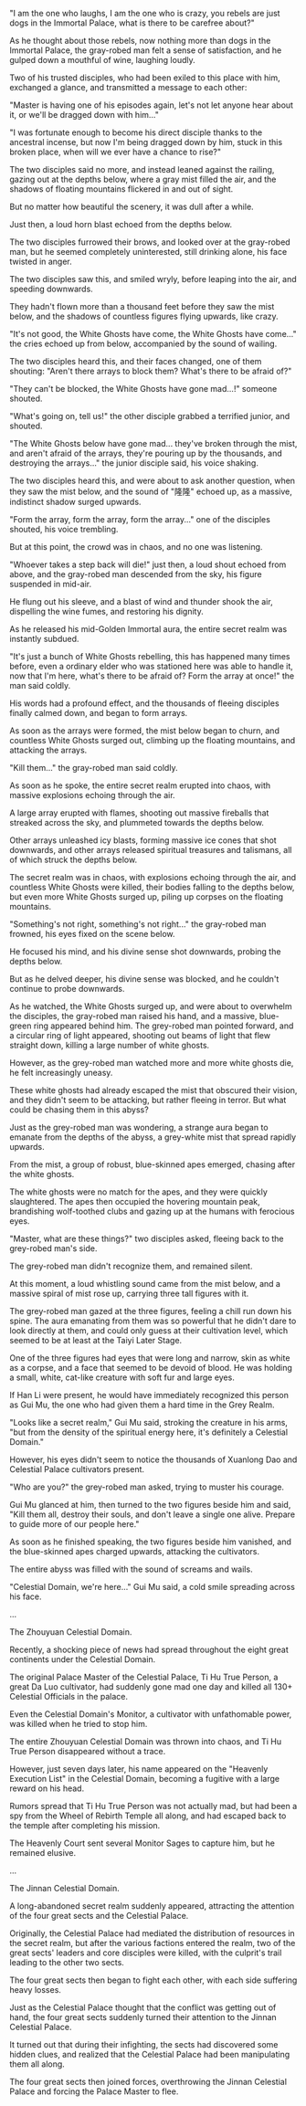 "I am the one who laughs, I am the one who is crazy, you rebels are just dogs in the Immortal Palace, what is there to be carefree about?"

As he thought about those rebels, now nothing more than dogs in the Immortal Palace, the gray-robed man felt a sense of satisfaction, and he gulped down a mouthful of wine, laughing loudly.

Two of his trusted disciples, who had been exiled to this place with him, exchanged a glance, and transmitted a message to each other:

"Master is having one of his episodes again, let's not let anyone hear about it, or we'll be dragged down with him..."

"I was fortunate enough to become his direct disciple thanks to the ancestral incense, but now I'm being dragged down by him, stuck in this broken place, when will we ever have a chance to rise?"

The two disciples said no more, and instead leaned against the railing, gazing out at the depths below, where a gray mist filled the air, and the shadows of floating mountains flickered in and out of sight.

But no matter how beautiful the scenery, it was dull after a while.

Just then, a loud horn blast echoed from the depths below.

The two disciples furrowed their brows, and looked over at the gray-robed man, but he seemed completely uninterested, still drinking alone, his face twisted in anger.

The two disciples saw this, and smiled wryly, before leaping into the air, and speeding downwards.

They hadn't flown more than a thousand feet before they saw the mist below, and the shadows of countless figures flying upwards, like crazy.

"It's not good, the White Ghosts have come, the White Ghosts have come..." the cries echoed up from below, accompanied by the sound of wailing.

The two disciples heard this, and their faces changed, one of them shouting: "Aren't there arrays to block them? What's there to be afraid of?"

"They can't be blocked, the White Ghosts have gone mad...!" someone shouted.

"What's going on, tell us!" the other disciple grabbed a terrified junior, and shouted.

"The White Ghosts below have gone mad... they've broken through the mist, and aren't afraid of the arrays, they're pouring up by the thousands, and destroying the arrays..." the junior disciple said, his voice shaking.

The two disciples heard this, and were about to ask another question, when they saw the mist below, and the sound of "隆隆" echoed up, as a massive, indistinct shadow surged upwards.

"Form the array, form the array, form the array..." one of the disciples shouted, his voice trembling.

But at this point, the crowd was in chaos, and no one was listening.

"Whoever takes a step back will die!" just then, a loud shout echoed from above, and the gray-robed man descended from the sky, his figure suspended in mid-air.

He flung out his sleeve, and a blast of wind and thunder shook the air, dispelling the wine fumes, and restoring his dignity.

As he released his mid-Golden Immortal aura, the entire secret realm was instantly subdued.

"It's just a bunch of White Ghosts rebelling, this has happened many times before, even a ordinary elder who was stationed here was able to handle it, now that I'm here, what's there to be afraid of? Form the array at once!" the man said coldly.

His words had a profound effect, and the thousands of fleeing disciples finally calmed down, and began to form arrays.

As soon as the arrays were formed, the mist below began to churn, and countless White Ghosts surged out, climbing up the floating mountains, and attacking the arrays.

"Kill them..." the gray-robed man said coldly.

As soon as he spoke, the entire secret realm erupted into chaos, with massive explosions echoing through the air.

A large array erupted with flames, shooting out massive fireballs that streaked across the sky, and plummeted towards the depths below.

Other arrays unleashed icy blasts, forming massive ice cones that shot downwards, and other arrays released spiritual treasures and talismans, all of which struck the depths below.

The secret realm was in chaos, with explosions echoing through the air, and countless White Ghosts were killed, their bodies falling to the depths below, but even more White Ghosts surged up, piling up corpses on the floating mountains.

"Something's not right, something's not right..." the gray-robed man frowned, his eyes fixed on the scene below.

He focused his mind, and his divine sense shot downwards, probing the depths below.

But as he delved deeper, his divine sense was blocked, and he couldn't continue to probe downwards.

As he watched, the White Ghosts surged up, and were about to overwhelm the disciples, the gray-robed man raised his hand, and a massive, blue-green ring appeared behind him.
The grey-robed man pointed forward, and a circular ring of light appeared, shooting out beams of light that flew straight down, killing a large number of white ghosts.

However, as the grey-robed man watched more and more white ghosts die, he felt increasingly uneasy.

These white ghosts had already escaped the mist that obscured their vision, and they didn't seem to be attacking, but rather fleeing in terror. But what could be chasing them in this abyss?

Just as the grey-robed man was wondering, a strange aura began to emanate from the depths of the abyss, a grey-white mist that spread rapidly upwards.

From the mist, a group of robust, blue-skinned apes emerged, chasing after the white ghosts.

The white ghosts were no match for the apes, and they were quickly slaughtered. The apes then occupied the hovering mountain peak, brandishing wolf-toothed clubs and gazing up at the humans with ferocious eyes.

"Master, what are these things?" two disciples asked, fleeing back to the grey-robed man's side.

The grey-robed man didn't recognize them, and remained silent.

At this moment, a loud whistling sound came from the mist below, and a massive spiral of mist rose up, carrying three tall figures with it.

The grey-robed man gazed at the three figures, feeling a chill run down his spine. The aura emanating from them was so powerful that he didn't dare to look directly at them, and could only guess at their cultivation level, which seemed to be at least at the Taiyi Later Stage.

One of the three figures had eyes that were long and narrow, skin as white as a corpse, and a face that seemed to be devoid of blood. He was holding a small, white, cat-like creature with soft fur and large eyes.

If Han Li were present, he would have immediately recognized this person as Gui Mu, the one who had given them a hard time in the Grey Realm.

"Looks like a secret realm," Gui Mu said, stroking the creature in his arms, "but from the density of the spiritual energy here, it's definitely a Celestial Domain."

However, his eyes didn't seem to notice the thousands of Xuanlong Dao and Celestial Palace cultivators present.

"Who are you?" the grey-robed man asked, trying to muster his courage.

Gui Mu glanced at him, then turned to the two figures beside him and said, "Kill them all, destroy their souls, and don't leave a single one alive. Prepare to guide more of our people here."

As soon as he finished speaking, the two figures beside him vanished, and the blue-skinned apes charged upwards, attacking the cultivators.

The entire abyss was filled with the sound of screams and wails.

"Celestial Domain, we're here..." Gui Mu said, a cold smile spreading across his face.

...

The Zhouyuan Celestial Domain.

Recently, a shocking piece of news had spread throughout the eight great continents under the Celestial Domain.

The original Palace Master of the Celestial Palace, Ti Hu True Person, a great Da Luo cultivator, had suddenly gone mad one day and killed all 130+ Celestial Officials in the palace.

Even the Celestial Domain's Monitor, a cultivator with unfathomable power, was killed when he tried to stop him.

The entire Zhouyuan Celestial Domain was thrown into chaos, and Ti Hu True Person disappeared without a trace.

However, just seven days later, his name appeared on the "Heavenly Execution List" in the Celestial Domain, becoming a fugitive with a large reward on his head.

Rumors spread that Ti Hu True Person was not actually mad, but had been a spy from the Wheel of Rebirth Temple all along, and had escaped back to the temple after completing his mission.

The Heavenly Court sent several Monitor Sages to capture him, but he remained elusive.

...

The Jinnan Celestial Domain.

A long-abandoned secret realm suddenly appeared, attracting the attention of the four great sects and the Celestial Palace.

Originally, the Celestial Palace had mediated the distribution of resources in the secret realm, but after the various factions entered the realm, two of the great sects' leaders and core disciples were killed, with the culprit's trail leading to the other two sects.

The four great sects then began to fight each other, with each side suffering heavy losses.

Just as the Celestial Palace thought that the conflict was getting out of hand, the four great sects suddenly turned their attention to the Jinnan Celestial Palace.

It turned out that during their infighting, the sects had discovered some hidden clues, and realized that the Celestial Palace had been manipulating them all along.

The four great sects then joined forces, overthrowing the Jinnan Celestial Palace and forcing the Palace Master to flee.